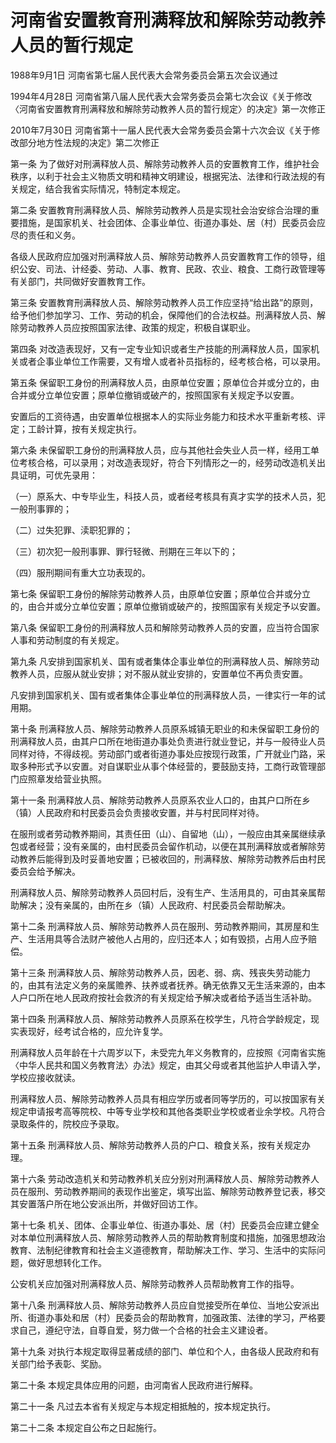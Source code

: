# 河南省安置教育刑满释放和解除劳动教养人员的暂行规定

1988年9月1日 河南省第七届人民代表大会常务委员会第五次会议通过

1994年4月28日 河南省第八届人民代表大会常务委员会第七次会议《关于修改〈河南省安置教育刑满释放和解除劳动教养人员的暂行规定〉的决定》第一次修正

2010年7月30日 河南省第十一届人民代表大会常务委员会第十六次会议《关于修改部分地方性法规的决定》第二次修正

<!-- INFO END -->

第一条 为了做好对刑满释放人员、解除劳动教养人员的安置教育工作，维护社会秩序，以利于社会主义物质文明和精神文明建设，根据宪法、法律和行政法规的有关规定，结合我省实际情况，特制定本规定。

第二条 安置教育刑满释放人员、解除劳动教养人员是实现社会治安综合治理的重要措施，是国家机关、社会团体、企事业单位、街道办事处、居（村）民委员会应尽的责任和义务。

各级人民政府应加强对刑满释放人员、解除劳动教养人员安置教育工作的领导，组织公安、司法、计经委、劳动、人事、教育、民政、农业、粮食、工商行政管理等有关部门，共同做好安置教育工作。

第三条 安置教育刑满释放人员、解除劳动教养人员工作应坚持“给出路”的原则，给予他们参加学习、工作、劳动的机会，保障他们的合法权益。刑满释放人员、解除劳动教养人员应按照国家法律、政策的规定，积极自谋职业。

第四条 对改造表现好，又有一定专业知识或者生产技能的刑满释放人员，国家机关或者企事业单位工作需要，又有增人或者补员指标的，经考核合格，可以录用。

第五条 保留职工身份的刑满释放人员，由原单位安置；原单位合并或分立的，由合并或分立单位安置；原单位撤销或破产的，按照国家有关规定予以安置。

安置后的工资待遇，由安置单位根据本人的实际业务能力和技术水平重新考核、评定；工龄计算，按有关规定执行。

第六条 未保留职工身份的刑满释放人员，应与其他社会失业人员一样，经用工单位考核合格，可以录用；对改造表现好，符合下列情形之一的，经劳动改造机关出具证明，可优先录用：

（一）原系大、中专毕业生，科技人员，或者经考核具有真才实学的技术人员，犯一般刑事罪的；

（二）过失犯罪、渎职犯罪的；

（三）初次犯一般刑事罪、罪行轻微、刑期在三年以下的；

（四）服刑期间有重大立功表现的。

第七条 保留职工身份的解除劳动教养人员，由原单位安置；原单位合并或分立的，由合并或分立单位安置；原单位撤销或破产的，按照国家有关规定予以安置。

第八条 保留职工身份的刑满释放人员和解除劳动教养人员的安置，应当符合国家人事和劳动制度的有关规定。

第九条 凡安排到国家机关、国有或者集体企事业单位的刑满释放人员、解除劳动教养人员，应服从就业安排；对不服从就业安排的，安置单位不再负责安置。

凡安排到国家机关、国有或者集体企事业单位的刑满释放人员，一律实行一年的试用期。

第十条 刑满释放人员、解除劳动教养人员原系城镇无职业的和未保留职工身份的刑满释放人员，由其户口所在地街道办事处负责进行就业登记，并与一般待业人员同样对待，不得歧视。劳动部门或者街道办事处应按现行政策，广开就业门路，采取多种形式予以安置。对自谋职业从事个体经营的，要鼓励支持，工商行政管理部门应照章发给营业执照。

第十一条 刑满释放人员、解除劳动教养人员原系农业人口的，由其户口所在乡（镇）人民政府和村民委员会负责接收安置，并与村民同样对待。

在服刑或者劳动教养期间，其责任田（山）、自留地（山），一般应由其亲属继续承包或者经营；没有亲属的，由村民委员会留作机动，以便在其刑满释放或者解除劳动教养后能得到及时妥善地安置；已被收回的，刑满释放、解除劳动教养后由村民委员会给予解决。

刑满释放人员、解除劳动教养人员回村后，没有生产、生活用具的，可由其亲属帮助解决；没有亲属的，由所在乡（镇）人民政府、村民委员会帮助解决。

第十二条 刑满释放人员、解除劳动教养人员在服刑、劳动教养期间，其房屋和生产、生活用具等合法财产被他人占用的，应归还本人；如有毁损，占用人应予赔偿。

第十三条 刑满释放人员、解除劳动教养人员，因老、弱、病、残丧失劳动能力的，由其有法定义务的亲属赡养、扶养或者抚养。确无依靠又无生活来源的，由本人户口所在地人民政府按社会救济的有关规定给予解决或者给予适当生活补助。

第十四条 刑满释放人员、解除劳动教养人员原系在校学生，凡符合学龄规定，现实表现好，经考试合格的，应允许复学。

刑满释放人员年龄在十六周岁以下，未受完九年义务教育的，应按照《河南省实施〈中华人民共和国义务教育法〉办法》规定，由其父母或者其他监护人申请入学，学校应接收就读。

刑满释放人员、解除劳动教养人员具有相应学历或者同等学历的，可以按国家有关规定申请报考高等院校、中等专业学校和其他各类职业学校或者业余学校。凡符合录取条件的，院校应予录取。

第十五条 刑满释放人员、解除劳动教养人员的户口、粮食关系，按有关规定办理。

第十六条 劳动改造机关和劳动教养机关应分别对刑满释放人员、解除劳动教养人员在服刑、劳动教养期间的表现作出鉴定，填写出监、解除劳动教养登记表，移交其安置落户所在地公安派出所，并做好回访工作。

第十七条 机关、团体、企事业单位、街道办事处、居（村）民委员会应建立健全对本单位刑满释放人员、解除劳动教养人员的帮助教育制度和措施，加强思想政治教育、法制纪律教育和社会主义道德教育，帮助解决工作、学习、生活中的实际问题，做好思想转化工作。

公安机关应加强对刑满释放人员、解除劳动教养人员帮助教育工作的指导。

第十八条 刑满释放人员、解除劳动教养人员应自觉接受所在单位、当地公安派出所、街道办事处和居（村）民委员会的帮助教育，加强政策、法律的学习，严格要求自己，遵纪守法，自尊自爱，努力做一个合格的社会主义建设者。

第十九条 对执行本规定取得显著成绩的部门、单位和个人，由各级人民政府和有关部门给予表彰、奖励。

第二十条 本规定具体应用的问题，由河南省人民政府进行解释。

第二十一条 凡过去本省有关规定与本规定相抵触的，按本规定执行。

第二十二条 本规定自公布之日起施行。


